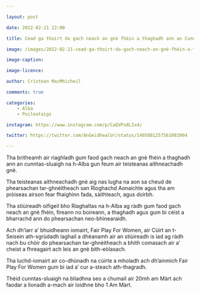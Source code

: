 ```yaml
---

layout: post

date: 2022-02-21 22:00

title: Cead ga thoirt do gach neach an gnè fhèin a thaghadh ann an Cunntas-sluaigh na h-Alba

image: /images/2022-02-21-cead-ga-thoirt-do-gach-neach-an-gnè-fhèin-a-thaghadh-ann-an-cunntas-sluaigh-na-h-alba.jpg

image-caption:

image-licence:

author: Crìstean MacMhìcheil

comments: true

categories:
    - Alba
    - Poileataigs

instagram: https://www.instagram.com/p/CaQVPx8LIx4/

twitter: https://twitter.com/AnGeidhealUr/status/1495881257561083904

---
```


Tha britheamh air riaghladh gum faod gach neach an gnè fhèin a thaghadh ann an cunntas-sluaigh na h-Alba gun feum air teisteanas aithneachadh gnè.

<!--more-->

Tha teisteanas aithneachadh gnè aig nas lugha na aon sa cheud de phearsachan tar-ghnèitheach san Rìoghachd Aonaichte agus tha am pròiseas airson fear fhaighinn fada, sàithteach, agus doirbh.

Tha stiùireadh oifigeil bho Riaghaltas na h-Alba ag ràdh gum faod gach neach an gnè fhèin, fireann no boireann, a thaghadh agus gum bi cèist a bharrachd ann do phearsachan neo-bhìnearaidh.

Ach dh’iarr a’ bhuidheann iomairt, Fair Play For Women, air Cùirt an t-Seisein ath-sgrùdadh laghail a dhèanamh air an stiùireadh is iad ag ràdh nach bu chòir do phearsachan tar-ghnèitheach a bhith comasach air a’ cheist a fhreagairt ach leis an gnè bith-eòlasach.

Tha luchd-iomairt air co-dhùnadh na cùirte a mholadh ach dh’ainmich Fair Play For Women gum bi iad a’ cur a-steach ath-thagradh.

Thèid cunntas-sluaigh na bliadhna seo a chumail air 20mh am Màrt ach faodar a lìonadh a-mach air loidhne bho 1 Am Màrt.
